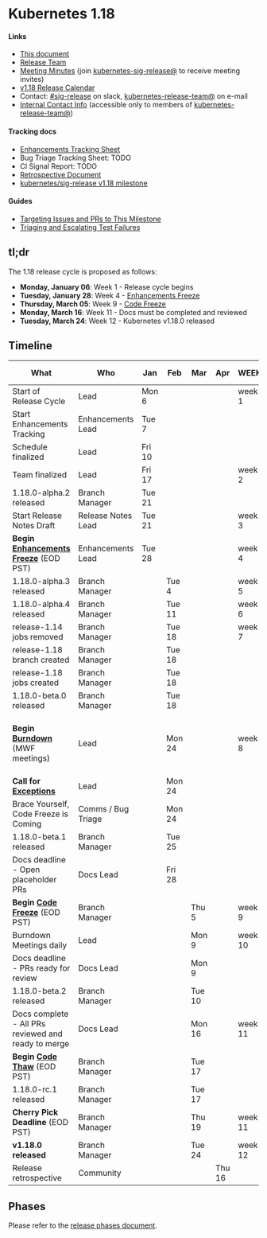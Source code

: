 # Kubernetes 1.18


#### Links

* [This document](https://git.k8s.io/sig-release/releases/release-1.18/README.md)
* [Release Team](https://git.k8s.io/sig-release/releases/release-1.18/release_team.md)
* [Meeting Minutes](http://bit.ly/k8s118-releasemtg) (join [kubernetes-sig-release@] to receive meeting invites)
* [v1.18 Release Calendar][k8s118-calendar]
* Contact: [#sig-release] on slack, [kubernetes-release-team@] on e-mail
* [Internal Contact Info]() (accessible only to members of [kubernetes-release-team@])

#### Tracking docs

* [Enhancements Tracking Sheet](http://bit.ly/k8s-1-18-enhancements)
* Bug Triage Tracking Sheet: TODO
* CI Signal Report: TODO
* [Retrospective Document][Retrospective Document]
* [kubernetes/sig-release v1.18 milestone](https://github.com/kubernetes/kubernetes/milestone/44)

#### Guides

* [Targeting Issues and PRs to This Milestone](https://git.k8s.io/community/contributors/devel/sig-release/release.md)
* [Triaging and Escalating Test Failures](https://git.k8s.io/community/contributors/devel/sig-testing/testing.md#troubleshooting-a-failure)

## tl;dr

The 1.18 release cycle is proposed as follows:

- **Monday, January 06**: Week 1 - Release cycle begins
- **Tuesday, January 28**: Week 4 - [Enhancements Freeze]
- **Thursday, March 05**: Week 9 - [Code Freeze]
- **Monday, March 16**: Week 11 - Docs must be completed and reviewed
- **Tuesday, March 24**: Week 12 - Kubernetes v1.18.0 released


## Timeline


| **What** | **Who** | **Jan** | **Feb** | **Mar** | **Apr** | **WEEK** | **CI SIGNAL** |
| --- | --- | --- | --- | --- | --- | --- | --- |
| Start of Release Cycle | Lead | Mon 6 | | | | week 1 | [master-blocking] |
| Start Enhancements Tracking | Enhancements Lead | Tue 7 | | | | | |
| Schedule finalized | Lead | Fri 10 | | | | | |
| Team finalized | Lead | Fri 17 | | | | week 2 | |
| 1.18.0-alpha.2 released | Branch Manager | Tue 21 | | | | | |
| Start Release Notes Draft | Release Notes Lead | Tue 21 | | | | week 3 | |
| **Begin [Enhancements Freeze]** (EOD PST) | Enhancements Lead | Tue 28 | | | | week 4 | [master-blocking], [master-informing] |
| 1.18.0-alpha.3 released | Branch Manager | | Tue 4 | | | week 5 | |
| 1.18.0-alpha.4 released | Branch Manager | | Tue 11 | | | week 6 | |
| release-1.14 jobs removed | Branch Manager | | Tue 18 | | | week 7 | |
| release-1.18 branch created | Branch Manager | | Tue 18 | | | | |
| release-1.18 jobs created | Branch Manager | | Tue 18 | | | | |
| 1.18.0-beta.0 released | Branch Manager | | Tue 18 | | | | |
| **Begin [Burndown]** (MWF meetings) | Lead | | Mon 24 | | | week 8 | [1.18-blocking], [master-blocking], [master-informing] |
| **Call for [Exceptions][Exception]** | Lead | | Mon 24 | | | | |
| Brace Yourself, Code Freeze is Coming | Comms / Bug Triage | | Mon 24 | | | | |
| 1.18.0-beta.1 released | Branch Manager | | Tue 25 | | | | |
| Docs deadline - Open placeholder PRs | Docs Lead | | Fri 28 | | | | |
| **Begin [Code Freeze]** (EOD PST) | Branch Manager | | | Thu 5 | | week 9 | |
| Burndown Meetings daily| Lead | | | Mon 9 | | week 10 | |
| Docs deadline - PRs ready for review | Docs Lead | | | Mon 9 | | | |
| 1.18.0-beta.2 released | Branch Manager | | | Tue 10 | | | |
| Docs complete - All PRs reviewed and ready to merge | Docs Lead | | | Mon 16 | | week 11 | |
| **Begin [Code Thaw]** (EOD PST) | Branch Manager | | | Tue 17 | | | [1.18-blocking] |
| 1.18.0-rc.1 released | Branch Manager | | | Tue 17 | | | |
| **Cherry Pick Deadline** (EOD PST) | Branch Manager | | | Thu 19 | | week 11 | |
| **v1.18.0 released** | Branch Manager | | | Tue 24 | | week 12 | |
| Release retrospective | Community | | | | Thu 16 | | | | |

## Phases

Please refer to the [release phases document](../release_phases.md).

[k8s118-calendar]: https://bit.ly/k8s-release-cal
[Internal Contact Info]: http://bit.ly/k8s118-contacts
[Retrospective Document]: http://bit.ly/k8s118-retro

[release phases document]: ../release_phases.md

[Enhancements Freeze]: ../release_phases.md#enhancements-freeze
[Burndown]: ../release_phases.md#burndown
[Code Freeze]: ../release_phases.md#code-freeze
[Exception]: ../release_phases.md#exceptions
[Code Thaw]: ../release_phases.md#code-thaw

[master-blocking]: https://testgrid.k8s.io/sig-release-master-blocking#Summary
[master-informing]: https://testgrid.k8s.io/sig-release-master-informing#Summary
[1.18-blocking]: https://testgrid.k8s.io/sig-release-1.18-blocking#Summary

[kubernetes-release-team@]: https://groups.google.com/forum/#!forum/kubernetes-release-team
[kubernetes-sig-release@]: https://groups.google.com/forum/#!forum/kubernetes-sig-release
[#sig-release]: https://kubernetes.slack.com/messages/sig-release/

